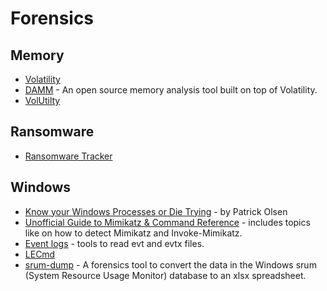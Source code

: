 Forensics
=========

Memory
------

* [Volatility](https://github.com/volatilityfoundation/volatility)
* [DAMM](https://github.com/504ensicsLabs/DAMM) - An open source memory analysis tool built on top of Volatility.
* [VolUtilty](https://github.com/kevthehermit/VolUtility/)

Ransomware
----------

* [Ransomware Tracker](https://ransomwaretracker.abuse.ch/)

Windows
-------

* [Know your Windows Processes or Die Trying](http://www.sysforensics.org/2014/01/know-your-windows-processes/) - by Patrick Olsen
* [Unofficial Guide to Mimikatz & Command Reference](https://adsecurity.org/?page_id=1821) - includes topics like on how to detect Mimikatz and Invoke-Mimikatz.
* [Event logs](http://windowsir.blogspot.se/2016/03/event-logs.html) - tools to read evt and evtx files.
* [LECmd](https://github.com/EricZimmerman/LECmd)
* [srum-dump](https://github.com/MarkBaggett/srum-dump) - A forensics tool to convert the data in the Windows srum (System Resource Usage Monitor) database to an xlsx spreadsheet.


